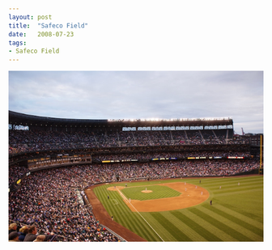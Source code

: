 ```yaml
---
layout: post
title:  "Safeco Field"
date:   2008-07-23
tags:
- Safeco Field
---
```

![Safeco Field](/media/2008-07-23-Safeco-Field.jpeg)